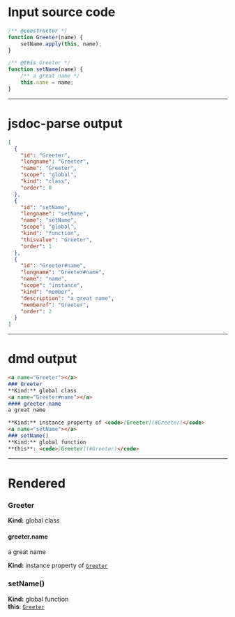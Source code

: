 # Input source code
```js
/** @constructor */
function Greeter(name) {
    setName.apply(this, name);
}

/** @this Greeter */
function setName(name) {
    /** a great name */
    this.name = name;
}

```

* * * 

# jsdoc-parse output
```json
[
  {
    "id": "Greeter",
    "longname": "Greeter",
    "name": "Greeter",
    "scope": "global",
    "kind": "class",
    "order": 0
  },
  {
    "id": "setName",
    "longname": "setName",
    "name": "setName",
    "scope": "global",
    "kind": "function",
    "thisvalue": "Greeter",
    "order": 1
  },
  {
    "id": "Greeter#name",
    "longname": "Greeter#name",
    "name": "name",
    "scope": "instance",
    "kind": "member",
    "description": "a great name",
    "memberof": "Greeter",
    "order": 2
  }
]
```

* * * 

# dmd output
```markdown
<a name="Greeter"></a>
### Greeter
**Kind:** global class  
<a name="Greeter#name"></a>
#### greeter.name
a great name

**Kind:** instance property of <code>[Greeter](#Greeter)</code>  
<a name="setName"></a>
### setName()
**Kind:** global function  
**this**: <code>[Greeter](#Greeter)</code>  
```

* * * 

# Rendered
<a name="Greeter"></a>
### Greeter
**Kind:** global class  
<a name="Greeter#name"></a>
#### greeter.name
a great name

**Kind:** instance property of <code>[Greeter](#Greeter)</code>  
<a name="setName"></a>
### setName()
**Kind:** global function  
**this**: <code>[Greeter](#Greeter)</code>  
